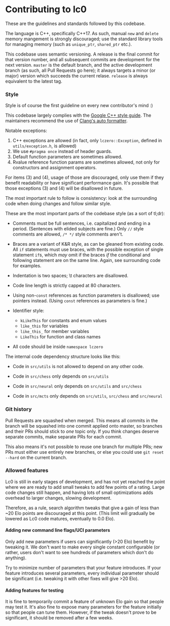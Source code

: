 # Contributing to lc0

These are the guidelines and standards followed by this codebase.

The language is C++, specifically C++17. As such, manual `new` and `delete` memory mangement is strongly discouraged; use the standard library tools for managing memory (such as `unique_ptr`, `shared_ptr` etc.).

This codebase uses semantic versioning. A release is the final commit for that version number, and all subsequent commits are development for the next version. `master` is the default branch, and the active development branch (as such, all Pull Requests go here); it always targets a minor (or major) version which succeeds the current relase. `release` is always equivalent to the latest tag.


### Style

Style is of course the first guideline on every new contributor's mind :)

This codebase largely complies with the [Google C++ style guide](https://google.github.io/styleguide/cppguide.html). The maintainers recommend the use of [Clang's auto formatter](https://clang.llvm.org/docs/ClangFormatStyleOptions.html).

Notable exceptions:
 1. C++ exceptions are allowed (in fact, only `lczero::Exception`, defined in `utils/exception.h`, is allowed)
 2. We use `#pragma once` instead of header guards.
 3. Default function parameters are sometimes allowed.
 4. Rvalue reference function params are sometimes allowed, not only for constructors and assignment operators.

For items (3) and (4), usage of those are discouraged, only use them if they benefit readability or have significant performance gain. It's possible that those exceptions (3) and (4) will be disallowed in future.

The most important rule to follow is consistency: look at the surrounding code when doing changes and follow similar style.

These are the most important parts of the codebase style (as a sort of tl;dr):

 * Comments must be full sentences, i.e. capitalized and ending in a period. (Sentences with elided subjects are fine.) Only `//` style comments are allowed, `/* */` style comments aren't.

 * Braces are a variant of K&R style, as can be gleaned from existing code. All `if` statements must use braces, with the possible exception of single statement `if`s, which *may* omit if the braces *if* the conditional and following statement are on the same line. Again, see surrounding code for examples.

 * Indentation is two spaces; \t characters are disallowed.

 * Code line length is strictly capped at 80 characters.

 * Using non-`const` references as function parameters is disallowed; use pointers instead. (Using `const` references as parameters is fine.)

 * Identifier style:
   - `kLikeThis` for constants and enum values
   - `like_this` for variables
   - `like_this_` for member variables
   - `LikeThis` for function and class names

 * All code should be inside `namespace lczero`

The internal code dependency structure looks like this:

 * Code in `src/utils` is not allowed to depend on any other code.

 * Code in `src/chess` only depends on `src/utils`

 * Code in `src/neural` only depends on `src/utils` and `src/chess`

 * Code in `src/mcts` only depends on `src/utils`, `src/chess` and `src/neural`


### Git history

Pull Requests are squashed when merged. This means all commits in the branch will be squashed into one commit applied onto master, so branches and their PRs should stick to *one* topic only. If you think changes deserve separate commits, make separate PRs for each commit.

This also means it's not possible to reuse one branch for multiple PRs; new PRs must either use entirely new branches, or else you could use `git reset --hard` on the current branch.


### Allowed features

Lc0 is still in early stages of development, and has not yet reached the point where we are ready to add small tweaks to add few points of a rating. Large code changes still happen, and having lots of small optimizations adds overhead to larger changes, slowing development.

Therefore, as a rule, search algorithm tweaks that give a gain of less than ~20 Elo points are discouraged at this point. (This limit will gradually be lowered as Lc0 code matures, eventually to 0.0 Elo).


#### Adding new command line flags/UCI parameters

Only add new parameters if users can significantly (>20 Elo) benefit by tweaking it. We don't want to make every single constant configurable (or rather, users don't want to see hundreds of parameters which don't do anything).

Try to minimize number of parameters that your feature introduces. If your feature introduces several parameters, every individual parameter should be significant (i.e. tweaking it with other fixes will give >20 Elo).


#### Adding features for testing

It is fine to temporarily commit a feature of unknown Elo gain so that people may test it. It's also fine to expose many parameters for the feature initially so that people can tune them. However, if the tweak doesn't prove to be significant, it should be removed after a few weeks.

